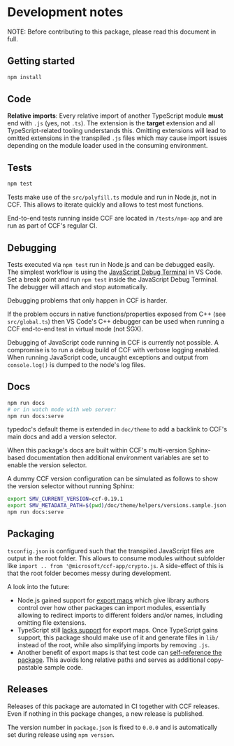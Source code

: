 # Development notes

NOTE: Before contributing to this package, please read this document in full.

## Getting started

```sh
npm install
```

## Code

**Relative imports**:
Every relative import of another TypeScript module **must** end with `.js` (yes, not `.ts`).
The extension is the **target** extension and all TypeScript-related tooling understands this.
Omitting extensions will lead to omitted extensions in the transpiled `.js` files
which may cause import issues depending on the module loader used in the consuming environment.

## Tests

```sh
npm test
```

Tests make use of the `src/polyfill.ts` module and run in Node.js, not in CCF.
This allows to iterate quickly and allows to test most functions.

End-to-end tests running inside CCF are located in `/tests/npm-app` and are run as part of CCF's regular CI.

## Debugging

Tests executed via `npm test` run in Node.js and can be debugged easily.
The simplest workflow is using the [JavaScript Debug Terminal](https://code.visualstudio.com/docs/nodejs/nodejs-debugging#_javascript-debug-terminal) in VS Code. Set a break point and run `npm test` inside the JavaScript Debug Terminal. The debugger will attach and stop automatically.

Debugging problems that only happen in CCF is harder.

If the problem occurs in native functions/properties exposed from C++ (see `src/global.ts`) then VS Code's C++ debugger can be used when running a CCF end-to-end test in virtual mode (not SGX).

Debugging of JavaScript code running in CCF is currently not possible.
A compromise is to run a debug build of CCF with verbose logging enabled.
When running JavaScript code, uncaught exceptions and output from `console.log()` is dumped to the node's log files.

## Docs

```sh
npm run docs
# or in watch mode with web server:
npm run docs:serve
```

typedoc's default theme is extended in `doc/theme` to add a backlink to CCF's main docs and add a version selector.

When this package's docs are built within CCF's multi-version Sphinx-based documentation then additional environment variables are set to enable the version selector.

A dummy CCF version configuration can be simulated as follows to show the version selector without running Sphinx:

```sh
export SMV_CURRENT_VERSION=ccf-0.19.1
export SMV_METADATA_PATH=$(pwd)/doc/theme/helpers/versions.sample.json
npm run docs:serve
```

## Packaging

`tsconfig.json` is configured such that the transpiled JavaScript files are output in the root folder. This allows to consume modules without subfolder like `import .. from '@microsoft/ccf-app/crypto.js`. A side-effect of this is that the root folder becomes messy during development.

A look into the future:
- Node.js gained support for [export maps](https://nodejs.org/dist/latest-v15.x/docs/api/packages.html#packages_exports) which give library authors control over how other packages can import modules, essentially allowing to redirect imports to different folders and/or names, including omitting file extensions.
- TypeScript still [lacks support](https://github.com/microsoft/TypeScript/issues/33079) for export maps. Once TypeScript gains support, this package should make use of it and generate files in `lib/` instead of the root, while also simplifying imports by removing `.js`.
- Another benefit of export maps is that test code can [self-reference the package](https://nodejs.org/dist/latest-v15.x/docs/api/packages.html#packages_self_referencing_a_package_using_its_name). This avoids long relative paths and serves as additional copy-pastable sample code.

## Releases

Releases of this package are automated in CI together with CCF releases.
Even if nothing in this package changes, a new release is published.

The version number in `package.json` is fixed to `0.0.0` and is automatically set during release using `npm version`.
